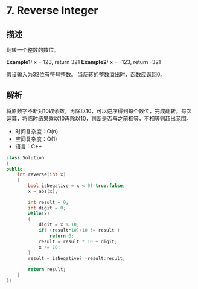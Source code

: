 # 7. Reverse Integer

## 描述
翻转一个整数的数位。

**Example1:** x = 123, return 321
**Example2:** x = -123, return -321

假设输入为32位有符号整数。 当反转的整数溢出时，函数应返回0。

## 解析
将原数字不断对10取余数，再除以10，可以逆序得到每个数位，完成翻转。每次运算，将临时结果乘以10再除以10，判断是否与之前相等，不相等则超出范围。

- 时间复杂度：O(n)  
- 空间复杂度：O(1)
- 语言：C++

```C++
class Solution 
{
public:
    int reverse(int x) 
    {
        bool isNegative = x < 0? true:false;
        x = abs(x);

        int result = 0;
        int digit = 0;
        while(x)
        {
            digit = x % 10;
            if( (result*10)/10 != result )
                return 0;
            result = result * 10 + digit;
            x /= 10;
        }
        result = isNegative? -result:result;

        return result; 
    }
};
```

